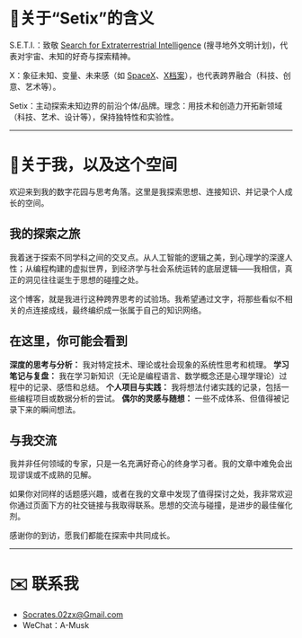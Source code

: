 # 🤔关于“Setix”的含义

S.E.T.I.：致敬 [Search for Extraterrestrial Intelligence](https://zh.wikipedia.org/zh-cn/%E6%90%9C%E5%AF%BB%E5%9C%B0%E5%A4%96%E6%96%87%E6%98%8E%E8%AE%A1%E5%88%92) (搜寻地外文明计划)，代表对宇宙、未知的好奇与探索精神。

X：象征未知、变量、未来感（如 [SpaceX](https://www.spacex.com/)、[X档案](https://zh.wikipedia.org/wiki/X%E6%A1%A3%E6%A1%88)），也代表跨界融合（科技、创意、艺术等）。

Setix：主动探索未知边界的前沿个体/品牌。理念：用技术和创造力开拓新领域（科技、艺术、设计等），保持独特性和实验性。

---
# 🌱关于我，以及这个空间

欢迎来到我的数字花园与思考角落。这里是我探索思想、连接知识、并记录个人成长的空间。

## 我的探索之旅

我着迷于探索不同学科之间的交叉点。从人工智能的逻辑之美，到心理学的深邃人性；从编程构建的虚拟世界，到经济学与社会系统运转的底层逻辑——我相信，真正的洞见往往诞生于思想的碰撞之处。

这个博客，就是我进行这种跨界思考的试验场。我希望通过文字，将那些看似不相关的点连接成线，最终编织成一张属于自己的知识网络。

## 在这里，你可能会看到

**深度的思考与分析：** 我对特定技术、理论或社会现象的系统性思考和梳理。
**学习笔记与复盘：** 我在学习新知识（无论是编程语言、数学概念还是心理学理论）过程中的记录、感悟和总结。
**个人项目与实践：** 我将想法付诸实践的记录，包括一些编程项目或数据分析的尝试。
**偶尔的灵感与随想：** 一些不成体系、但值得被记录下来的瞬间想法。

## 与我交流

我并非任何领域的专家，只是一名充满好奇心的终身学习者。我的文章中难免会出现谬误或不成熟的见解。

如果你对同样的话题感兴趣，或者在我的文章中发现了值得探讨之处，我非常欢迎你通过页面下方的社交链接与我取得联系。思想的交流与碰撞，是进步的最佳催化剂。

感谢你的到访，愿我们都能在探索中共同成长。

---
# ✉️ 联系我
- [Socrates.02zx@Gmail.com](mailto:Socrates.02zx@Gmail.com)
- WeChat：A-Musk
